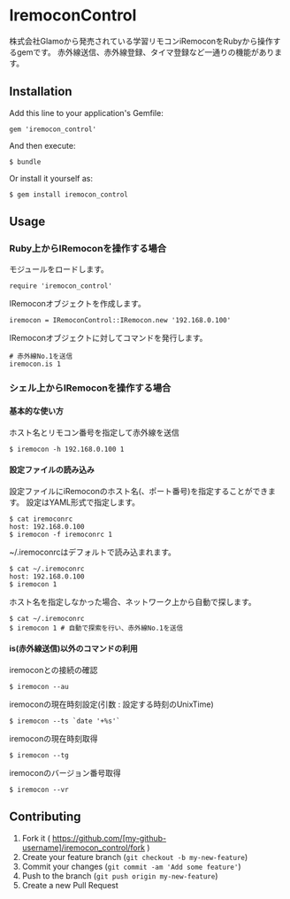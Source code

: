 # IremoconControl

株式会社Glamoから発売されている学習リモコンiRemoconをRubyから操作するgemです。
赤外線送信、赤外線登録、タイマ登録など一通りの機能があります。

## Installation

Add this line to your application's Gemfile:

    gem 'iremocon_control'

And then execute:

    $ bundle

Or install it yourself as:

    $ gem install iremocon_control

## Usage

### Ruby上からIRemoconを操作する場合
モジュールをロードします。

    require 'iremocon_control'

IRemoconオブジェクトを作成します。

    iremocon = IRemoconControl::IRemocon.new '192.168.0.100'

IRemoconオブジェクトに対してコマンドを発行します。

    # 赤外線No.1を送信
    iremocon.is 1

### シェル上からIRemoconを操作する場合
#### 基本的な使い方
ホスト名とリモコン番号を指定して赤外線を送信

    $ iremocon -h 192.168.0.100 1

#### 設定ファイルの読み込み
設定ファイルにiRemoconのホスト名(、ポート番号)を指定することができます。
設定はYAML形式で指定します。

    $ cat iremoconrc
    host: 192.168.0.100
    $ iremocon -f iremoconrc 1

~/.iremoconrcはデフォルトで読み込まれます。

    $ cat ~/.iremoconrc
    host: 192.168.0.100
    $ iremocon 1

ホスト名を指定しなかった場合、ネットワーク上から自動で探します。

    $ cat ~/.iremoconrc
    $ iremocon 1 # 自動で探索を行い、赤外線No.1を送信

#### is(赤外線送信)以外のコマンドの利用
iremoconとの接続の確認

    $ iremocon --au

iremoconの現在時刻設定(引数 : 設定する時刻のUnixTime)

    $ iremocon --ts `date '+%s'`

iremoconの現在時刻取得

    $ iremocon --tg

iremoconのバージョン番号取得

    $ iremocon --vr

## Contributing

1. Fork it ( https://github.com/[my-github-username]/iremocon_control/fork )
2. Create your feature branch (`git checkout -b my-new-feature`)
3. Commit your changes (`git commit -am 'Add some feature'`)
4. Push to the branch (`git push origin my-new-feature`)
5. Create a new Pull Request
